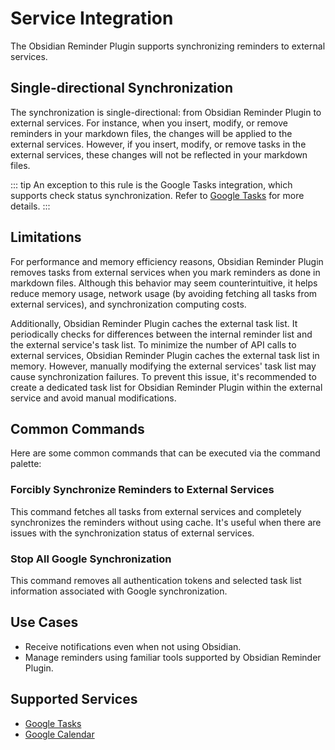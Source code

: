 # Service Integration

The Obsidian Reminder Plugin supports synchronizing reminders to external services.

## Single-directional Synchronization

The synchronization is single-directional: from Obsidian Reminder Plugin to external services. For instance, when you insert, modify, or remove reminders in your markdown files, the changes will be applied to the external services. However, if you insert, modify, or remove tasks in the external services, these changes will not be reflected in your markdown files.

::: tip
An exception to this rule is the Google Tasks integration, which supports check status synchronization. Refer to [Google Tasks](/guide/integration-google-tasks) for more details.
:::

## Limitations

For performance and memory efficiency reasons, Obsidian Reminder Plugin removes tasks from external services when you mark reminders as done in markdown files. Although this behavior may seem counterintuitive, it helps reduce memory usage, network usage (by avoiding fetching all tasks from external services), and synchronization computing costs.

Additionally, Obsidian Reminder Plugin caches the external task list. It periodically checks for differences between the internal reminder list and the external service's task list. To minimize the number of API calls to external services, Obsidian Reminder Plugin caches the external task list in memory. However, manually modifying the external services' task list may cause synchronization failures. To prevent this issue, it's recommended to create a dedicated task list for Obsidian Reminder Plugin within the external service and avoid manual modifications.

## Common Commands

Here are some common commands that can be executed via the command palette:

### Forcibly Synchronize Reminders to External Services

This command fetches all tasks from external services and completely synchronizes the reminders without using cache. It's useful when there are issues with the synchronization status of external services.

### Stop All Google Synchronization

This command removes all authentication tokens and selected task list information associated with Google synchronization.

## Use Cases

- Receive notifications even when not using Obsidian.
- Manage reminders using familiar tools supported by Obsidian Reminder Plugin.

## Supported Services

- [Google Tasks](/guide/integration-google-tasks)
- [Google Calendar](/guide/integration-google-calendar)